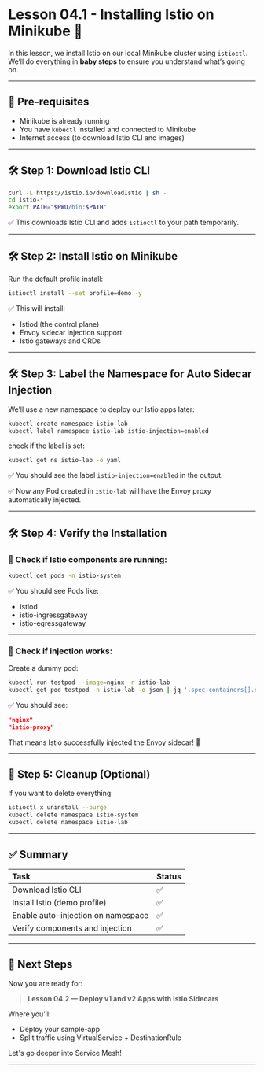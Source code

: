 # Lesson 04.1 - Installing Istio on Minikube 🚀

In this lesson, we install Istio on our local Minikube cluster using `istioctl`.  
We’ll do everything in **baby steps** to ensure you understand what’s going on.

---

## 🧰 Pre-requisites

- Minikube is already running
- You have `kubectl` installed and connected to Minikube
- Internet access (to download Istio CLI and images)

---

## 🛠️ Step 1: Download Istio CLI

```bash
curl -L https://istio.io/downloadIstio | sh -
cd istio-*
export PATH="$PWD/bin:$PATH"
```

✅ This downloads Istio CLI and adds `istioctl` to your path temporarily.

---

## 🛠️ Step 2: Install Istio on Minikube

Run the default profile install:

```bash
istioctl install --set profile=demo -y
```

✅ This will install:
- Istiod (the control plane)
- Envoy sidecar injection support
- Istio gateways and CRDs

---

## 🛠️ Step 3: Label the Namespace for Auto Sidecar Injection

We’ll use a new namespace to deploy our Istio apps later:

```bash
kubectl create namespace istio-lab
kubectl label namespace istio-lab istio-injection=enabled
```

check if the label is set:
```bash
kubectl get ns istio-lab -o yaml
```
✅ You should see the label `istio-injection=enabled` in the output.

✅ Now any Pod created in `istio-lab` will have the Envoy proxy automatically injected.

---

## 🛠️ Step 4: Verify the Installation

### 🔎 Check if Istio components are running:

```bash
kubectl get pods -n istio-system
```

✅ You should see Pods like:
- istiod
- istio-ingressgateway
- istio-egressgateway

---

### 🔎 Check if injection works:

Create a dummy pod:

```bash
kubectl run testpod --image=nginx -n istio-lab
kubectl get pod testpod -n istio-lab -o json | jq '.spec.containers[].name'
```

✅ You should see:
```json
"nginx"
"istio-proxy"
```

That means Istio successfully injected the Envoy sidecar! 🎉

---

## 🧼 Step 5: Cleanup (Optional)

If you want to delete everything:

```bash
istioctl x uninstall --purge
kubectl delete namespace istio-system
kubectl delete namespace istio-lab
```

---

## ✅ Summary

| Task | Status |
|:---|:---|
| Download Istio CLI | ✅ |
| Install Istio (demo profile) | ✅ |
| Enable auto-injection on namespace | ✅ |
| Verify components and injection | ✅ |

---

## 🚀 Next Steps

Now you are ready for:

> **Lesson 04.2 — Deploy v1 and v2 Apps with Istio Sidecars**

Where you’ll:
- Deploy your sample-app
- Split traffic using VirtualService + DestinationRule

Let's go deeper into Service Mesh!

---
